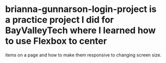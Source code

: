 # brianna-gunnarson-login-project is a practice project I did for BayValleyTech where I learned how to use Flexbox to center 
items on a page and how to make them responsive to changing screen size. 

